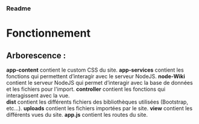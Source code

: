 ### Readme
Fonctionnement
=======
Arborescence :
-------
**app-content**  contient le custom CSS du site.
**app-services** contient les fonctions qui permettent d’interagir avec le serveur NodeJS.
**node-Wiki** contient le serveur NodeJS qui permet d’interagir avec la base de données et les fichiers pour l'import.
**controller** contient les fonctions qui interagissent avec la vue.  
**dist** contient les différents fichiers des bibliothèques utilisées (Bootstrap, etc...).
**uploads** contient les fichiers importées par le site.
**view** contient les différents vues du site.
**app.js** contient les routes du site.
